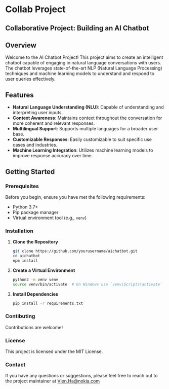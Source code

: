 # Collab Project

## Collaborative Project: Building an AI Chatbot

## Overview

Welcome to the AI Chatbot Project! This project aims to create an intelligent chatbot capable of engaging in natural language conversations with users. The chatbot leverages state-of-the-art NLP (Natural Language Processing) techniques and machine learning models to understand and respond to user queries effectively. 

## Features

- **Natural Language Understanding (NLU)**: Capable of understanding and interpreting user inputs.
- **Context Awareness**: Maintains context throughout the conversation for more coherent and relevant responses.
- **Multilingual Support**: Supports multiple languages for a broader user base.
- **Customizable Responses**: Easily customizable to suit specific use cases and industries.
- **Machine Learning Integration**: Utilizes machine learning models to improve response accuracy over time.

## Getting Started

### Prerequisites

Before you begin, ensure you have met the following requirements:

- Python 3.7+
- Pip package manager
- Virtual environment tool (e.g., `venv`)

### Installation

1. **Clone the Repository**

   ```bash
   git clone https://github.com/yourusername/aichatbot.git
   cd aichatbot
   npm install

2. **Create a Virtual Environment**

    ```bash
    python3 -m venv venv
    source venv/bin/activate  # On Windows use `venv\Scripts\activate`
3. **Install Dependencies**
    ```bash
    pip install -r requirements.txt

### Contibuting

Contributions are welcome! 

### License

This project is licensed under the MIT License.

### Contact 

If you have any questions or suggestions, please feel free to reach out to the project maintainer at Vien.Ha@nokia.com

